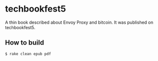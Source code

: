 # techbookfest5

A thin book described about Envoy Proxy and bitcoin. It was published on techbookfest5.

## How to build

```
$ rake clean epub pdf
```
